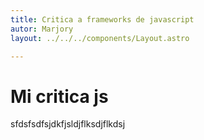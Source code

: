 ```yaml
---
title: Critica a frameworks de javascript 
autor: Marjory
layout: ../../../components/Layout.astro

---
```


#   Mi critica js 

sfdsfsdfsjdkfjsldjflksdjflkdsj